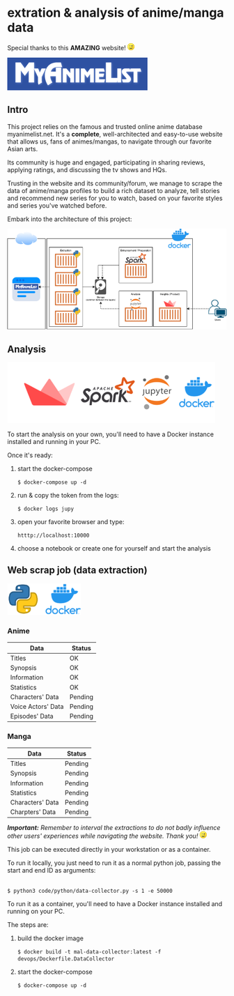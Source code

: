# extration & analysis of anime/manga data

Special thanks to this **AMAZING** website! ![blink-emoji-README.png](devops/volume/images/blink_emoji.png)

[![mal-logo-README.png](devops/volume/images/myanimelist_logo.png)](https://myanimelist.net/)

## Intro

This project relies on the famous and trusted online anime database myanimelist.net. It's a **complete**, well-architected and easy-to-use website that allows us, fans of animes/mangas, to navigate through our favorite Asian arts.

Its community is huge and engaged, participating in sharing reviews, applying ratings, and discussing the tv shows and HQs.

Trusting in the website and its community/forum, we manage to scrape the data of anime/manga profiles to build a rich dataset to analyze, tell stories and recommend new series for you to watch, based on your favorite styles and series you've watched before.

Embark into the architecture of this project:

![architecture-README.png](devops/volume/images/architecture.png)

## Analysis

![jupy-docker-README.png](devops/volume/images/jupy-docker.png)

To start the analysis on your own, you'll need to have a Docker instance installed and running in your PC.

Once it's ready:
1) start the docker-compose
    ```
    $ docker-compose up -d
    ```
2) run & copy the token from the logs:
    ```
    $ docker logs jupy
    ```
3) open your favorite browser and type:
    ```
    htttp://localhost:10000
    ```
4) choose a notebook or create one for yourself and start the analysis


## Web scrap job (data extraction)

![python-docker-README.png](devops/volume/images/python-docker.png)

### Anime

|Data|Status|
|-|-|
|Titles|OK|
|Synopsis|OK|
|Information|OK|
|Statistics|OK|
|Characters' Data|Pending|
|Voice Actors' Data|Pending|
|Episodes' Data|Pending|

### Manga

|Data|Status|
|-|-|
|Titles|Pending|
|Synopsis|Pending|
|Information|Pending|
|Statistics|Pending|
|Characters' Data|Pending|
|Charpters' Data|Pending|


***Important:*** *Remember to interval the extractions to do not badly influence other users' experiences while navigating the website. Thank you!* ![blink-emoji-README.png](devops/volume/images/blink_emoji.png)

This job can be executed directly in your workstation or as a container.

To run it locally, you just need to run it as a normal python job, passing the start and end ID as arguments:

```

$ python3 code/python/data-collector.py -s 1 -e 50000

```

To run it as a container, you'll need to have a Docker instance installed and running on your PC.

The steps are:

1) build the docker image
    ```
    $ docker build -t mal-data-collector:latest -f devops/Dockerfile.DataCollector
    ```
2) start the docker-compose
    ```
    $ docker-compose up -d
    ```